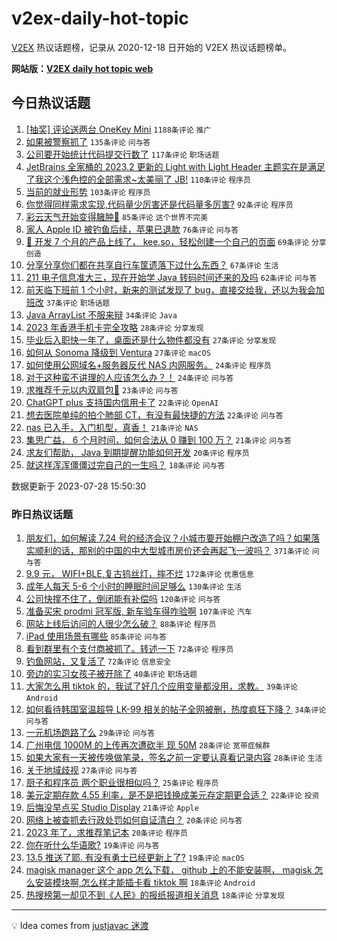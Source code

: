 # v2ex-daily-hot-topic

[V2EX](https://www.v2ex.com/) 热议话题榜，记录从 2020-12-18 日开始的 V2EX 热议话题榜单。

**网站版：[V2EX daily hot topic web](https://boojack.github.io/v2ex-daily-hot-topic-web/)**

## 今日热议话题

<!-- TODAY BEGIN -->

1. [[抽奖] 评论送两台 OneKey Mini](https://www.v2ex.com/t/960398) `1188条评论` `推广`
1. [如果被警察抓了](https://www.v2ex.com/t/960451) `135条评论` `问与答`
1. [公司要开始统计代码提交行数了](https://www.v2ex.com/t/960400) `117条评论` `职场话题`
1. [JetBrains 全家桶的 2023.2 更新的 Light with Light Header 主题实在是满足了我这个浅色控的全部需求~太美丽了 JB!](https://www.v2ex.com/t/960432) `110条评论` `程序员`
1. [当前的就业形势](https://www.v2ex.com/t/960483) `103条评论` `程序员`
1. [你觉得同样需求实现,代码量少厉害还是代码量多厉害?](https://www.v2ex.com/t/960424) `92条评论` `程序员`
1. [彩云天气开始变得臃肿🤨](https://www.v2ex.com/t/960448) `85条评论` `这个世界不完美`
1. [家人 Apple ID 被钓鱼后续，苹果已退款](https://www.v2ex.com/t/960465) `76条评论` `问与答`
1. [🐤 开发 7 个月的产品上线了， kee.so，轻松创建一个自己的页面](https://www.v2ex.com/t/960545) `69条评论` `分享创造`
1. [分享分享你们都在共享自行车筐遗落下过什么东西？](https://www.v2ex.com/t/960562) `67条评论` `生活`
1. [211 电子信息准大三，现在开始学 Java 转码时间还来的及吗](https://www.v2ex.com/t/960407) `62条评论` `问与答`
1. [前天临下班前 1 个小时，新来的测试发现了 bug，直接交给我，还以为我会加班改](https://www.v2ex.com/t/960564) `37条评论` `职场话题`
1. [Java ArrayList 不服来辩](https://www.v2ex.com/t/960605) `34条评论` `Java`
1. [2023 年香港手机卡完全攻略](https://www.v2ex.com/t/960393) `28条评论` `分享发现`
1. [毕业后入职快一年了，桌面还是什么物件都没有](https://www.v2ex.com/t/960492) `27条评论` `分享发现`
1. [如何从 Sonoma 降级到 Ventura](https://www.v2ex.com/t/960396) `27条评论` `macOS`
1. [如何使用公网域名+服务器反代 NAS 内网服务。](https://www.v2ex.com/t/960677) `24条评论` `程序员`
1. [对于这种蛮不讲理的人应该怎么办？！](https://www.v2ex.com/t/960587) `24条评论` `问与答`
1. [求推荐千元以内双肩包🎒](https://www.v2ex.com/t/960658) `23条评论` `问与答`
1. [ChatGPT plus 支持国内信用卡了](https://www.v2ex.com/t/960438) `22条评论` `OpenAI`
1. [想去医院单纯的拍个肺部 CT，有没有最快捷的方法](https://www.v2ex.com/t/960418) `22条评论` `问与答`
1. [nas 已入手，入门机型，真香！](https://www.v2ex.com/t/960662) `21条评论` `NAS`
1. [集思广益， 6 个月时间，如何合法从 0 赚到 100 万？](https://www.v2ex.com/t/960634) `21条评论` `问与答`
1. [求友们帮助， Java 到期提醒功能如何开发](https://www.v2ex.com/t/960453) `20条评论` `程序员`
1. [就这样浑浑僵僵过完自己的一生吗？](https://www.v2ex.com/t/960633) `18条评论` `问与答`

数据更新于 2023-07-28 15:50:30

<!-- TODAY END -->

### 昨日热议话题

<!-- YESTERDAY BEGIN -->

1. [朋友们，如何解读 7.24 号的经济会议？小城市要开始棚户改造了吗？如果落实顺利的话，那别的中国的中大型城市房价还会再起飞一波吗？](https://www.v2ex.com/t/960065) `371条评论` `问与答`
1. [9.9 元， WIFI+BLE,复古钨丝灯，摔不烂](https://www.v2ex.com/t/960099) `172条评论` `优惠信息`
1. [成年人每天 5-6 个小时的睡眠时间足够么](https://www.v2ex.com/t/960074) `130条评论` `生活`
1. [公司快撑不住了，倒闭能有补偿吗](https://www.v2ex.com/t/960095) `120条评论` `问与答`
1. [准备买宋 prodmi 冠军版, 新车验车得咋验啊](https://www.v2ex.com/t/960087) `107条评论` `汽车`
1. [网站上线后访问的人很少怎么破？](https://www.v2ex.com/t/960244) `88条评论` `程序员`
1. [iPad 使用场景有哪些](https://www.v2ex.com/t/960100) `85条评论` `问与答`
1. [看到群里有个支付商被抓了。转述一下](https://www.v2ex.com/t/960078) `72条评论` `程序员`
1. [钓鱼网站，又复活了](https://www.v2ex.com/t/960178) `72条评论` `信息安全`
1. [旁边的实习女孩子被开除了](https://www.v2ex.com/t/960329) `40条评论` `职场话题`
1. [大家怎么用 tiktok 的，我试了好几个应用变量都没用，求教。](https://www.v2ex.com/t/960328) `39条评论` `Android`
1. [如何看待韩国室温超导 LK-99 相关的帖子全网被删，热度疯狂下降？](https://www.v2ex.com/t/960270) `34条评论` `问与答`
1. [一元机场跑路了么](https://www.v2ex.com/t/960136) `29条评论` `问与答`
1. [广州电信 1000M 的上传再次遭砍半 现 50M](https://www.v2ex.com/t/960248) `28条评论` `宽带症候群`
1. [如果大家有一天被传唤做笔录，签名之前一定要认真看记录内容](https://www.v2ex.com/t/960076) `28条评论` `生活`
1. [关于地域歧视](https://www.v2ex.com/t/960262) `27条评论` `问与答`
1. [厨子和程序员 两个职业很相似吗？](https://www.v2ex.com/t/960173) `25条评论` `程序员`
1. [美元定期存款 4.55 利率，是不是把钱换成美元存定期更合适？](https://www.v2ex.com/t/960069) `22条评论` `投资`
1. [后悔没早点买 Studio Display](https://www.v2ex.com/t/960189) `21条评论` `Apple`
1. [网络上被查抓去行政处罚如何自证清白？](https://www.v2ex.com/t/960307) `20条评论` `问与答`
1. [2023 年了，求推荐笔记本](https://www.v2ex.com/t/960085) `20条评论` `程序员`
1. [你在听什么华语歌?](https://www.v2ex.com/t/960245) `19条评论` `问与答`
1. [13.5 推送了耶. 有没有勇士已经更新上了?](https://www.v2ex.com/t/960070) `19条评论` `macOS`
1. [magisk manager 这个 app 怎么下载， github 上的不能安装啊， magisk 怎么安装模块啊,怎么样才能插卡看 tiktok 啊](https://www.v2ex.com/t/960298) `18条评论` `Android`
1. [热搜榜第一却见不到《人民》的报纸报道相关消息](https://www.v2ex.com/t/960153) `18条评论` `分享发现`

<!-- YESTERDAY END -->

---

💡 Idea comes from [justjavac 迷渡](https://github.com/justjavac/)
